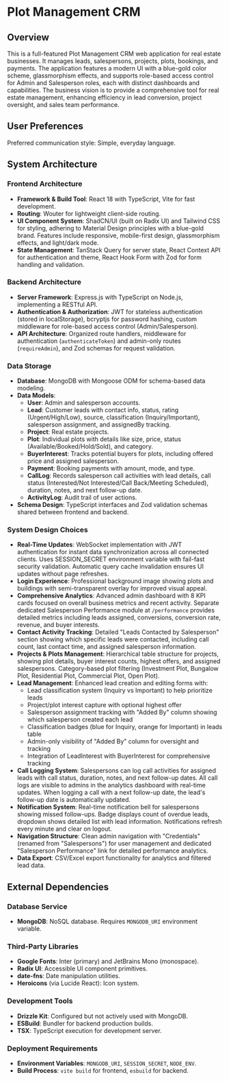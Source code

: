 # Plot Management CRM

## Overview
This is a full-featured Plot Management CRM web application for real estate businesses. It manages leads, salespersons, projects, plots, bookings, and payments. The application features a modern UI with a blue-gold color scheme, glassmorphism effects, and supports role-based access control for Admin and Salesperson roles, each with distinct dashboards and capabilities. The business vision is to provide a comprehensive tool for real estate management, enhancing efficiency in lead conversion, project oversight, and sales team performance.

## User Preferences
Preferred communication style: Simple, everyday language.

## System Architecture

### Frontend Architecture
- **Framework & Build Tool**: React 18 with TypeScript, Vite for fast development.
- **Routing**: Wouter for lightweight client-side routing.
- **UI Component System**: ShadCN/UI (built on Radix UI) and Tailwind CSS for styling, adhering to Material Design principles with a blue-gold brand. Features include responsive, mobile-first design, glassmorphism effects, and light/dark mode.
- **State Management**: TanStack Query for server state, React Context API for authentication and theme, React Hook Form with Zod for form handling and validation.

### Backend Architecture
- **Server Framework**: Express.js with TypeScript on Node.js, implementing a RESTful API.
- **Authentication & Authorization**: JWT for stateless authentication (stored in localStorage), bcryptjs for password hashing, custom middleware for role-based access control (Admin/Salesperson).
- **API Architecture**: Organized route handlers, middleware for authentication (`authenticateToken`) and admin-only routes (`requireAdmin`), and Zod schemas for request validation.

### Data Storage
- **Database**: MongoDB with Mongoose ODM for schema-based data modeling.
- **Data Models**:
    - **User**: Admin and salesperson accounts.
    - **Lead**: Customer leads with contact info, status, rating (Urgent/High/Low), source, classification (Inquiry/Important), salesperson assignment, and assignedBy tracking.
    - **Project**: Real estate projects.
    - **Plot**: Individual plots with details like size, price, status (Available/Booked/Hold/Sold), and category.
    - **BuyerInterest**: Tracks potential buyers for plots, including offered price and assigned salesperson.
    - **Payment**: Booking payments with amount, mode, and type.
    - **CallLog**: Records salesperson call activities with lead details, call status (Interested/Not Interested/Call Back/Meeting Scheduled), duration, notes, and next follow-up date.
    - **ActivityLog**: Audit trail of user actions.
- **Schema Design**: TypeScript interfaces and Zod validation schemas shared between frontend and backend.

### System Design Choices
- **Real-Time Updates**: WebSocket implementation with JWT authentication for instant data synchronization across all connected clients. Uses SESSION_SECRET environment variable with fail-fast security validation. Automatic query cache invalidation ensures UI updates without page refreshes.
- **Login Experience**: Professional background image showing plots and buildings with semi-transparent overlay for improved visual appeal.
- **Comprehensive Analytics**: Advanced admin dashboard with 8 KPI cards focused on overall business metrics and recent activity. Separate dedicated Salesperson Performance module at `/performance` provides detailed metrics including leads assigned, conversions, conversion rate, revenue, and buyer interests.
- **Contact Activity Tracking**: Detailed "Leads Contacted by Salesperson" section showing which specific leads were contacted, including call count, last contact time, and assigned salesperson information.
- **Projects & Plots Management**: Hierarchical table structure for projects, showing plot details, buyer interest counts, highest offers, and assigned salespersons. Category-based plot filtering (Investment Plot, Bungalow Plot, Residential Plot, Commercial Plot, Open Plot).
- **Lead Management**: Enhanced lead creation and editing forms with:
  - Lead classification system (Inquiry vs Important) to help prioritize leads
  - Project/plot interest capture with optional highest offer
  - Salesperson assignment tracking with "Added By" column showing which salesperson created each lead
  - Classification badges (blue for Inquiry, orange for Important) in leads table
  - Admin-only visibility of "Added By" column for oversight and tracking
  - Integration of LeadInterest with BuyerInterest for comprehensive tracking
- **Call Logging System**: Salespersons can log call activities for assigned leads with call status, duration, notes, and next follow-up dates. All call logs are visible to admins in the analytics dashboard with real-time updates. When logging a call with a next follow-up date, the lead's follow-up date is automatically updated.
- **Notification System**: Real-time notification bell for salespersons showing missed follow-ups. Badge displays count of overdue leads, dropdown shows detailed list with lead information. Notifications refresh every minute and clear on logout.
- **Navigation Structure**: Clean admin navigation with "Credentials" (renamed from "Salespersons") for user management and dedicated "Salesperson Performance" link for detailed performance analytics.
- **Data Export**: CSV/Excel export functionality for analytics and filtered lead data.

## External Dependencies

### Database Service
- **MongoDB**: NoSQL database. Requires `MONGODB_URI` environment variable.

### Third-Party Libraries
- **Google Fonts**: Inter (primary) and JetBrains Mono (monospace).
- **Radix UI**: Accessible UI component primitives.
- **date-fns**: Date manipulation utilities.
- **Heroicons** (via Lucide React): Icon system.

### Development Tools
- **Drizzle Kit**: Configured but not actively used with MongoDB.
- **ESBuild**: Bundler for backend production builds.
- **TSX**: TypeScript execution for development server.

### Deployment Requirements
- **Environment Variables**: `MONGODB_URI`, `SESSION_SECRET`, `NODE_ENV`.
- **Build Process**: `vite build` for frontend, `esbuild` for backend.